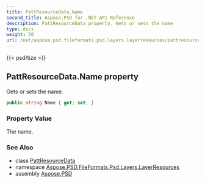 ```yaml
---
title: PattResourceData.Name
second_title: Aspose.PSD for .NET API Reference
description: PattResourceData property. Gets or sets the name
type: docs
weight: 50
url: /net/aspose.psd.fileformats.psd.layers.layerresources/pattresourcedata/name/
---
```

{{< psd/tize >}}
## PattResourceData.Name property

Gets or sets the name.

```csharp
public string Name { get; set; }
```

### Property Value

The name.

### See Also

* class [PattResourceData](../)
* namespace [Aspose.PSD.FileFormats.Psd.Layers.LayerResources](../../pattresourcedata/)
* assembly [Aspose.PSD](../../../)



